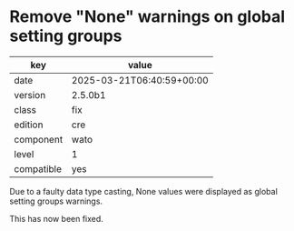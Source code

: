 [//]: # (werk v2)
# Remove "None" warnings on global setting groups

key        | value
---------- | ---
date       | 2025-03-21T06:40:59+00:00
version    | 2.5.0b1
class      | fix
edition    | cre
component  | wato
level      | 1
compatible | yes

Due to a faulty data type casting, None values were displayed as global setting groups warnings.

This has now been fixed.
